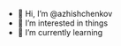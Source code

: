 - 👋 Hi, I’m @azhishchenkov
- 👀 I’m interested in things  
- 🌱 I’m currently learning



<!---
azhishchenkov/azhishchenkov is a ✨ special ✨ repository because its `README.md` (this file) appears on your GitHub profile.
You can click the Preview link to take a look at your changes.
--->
